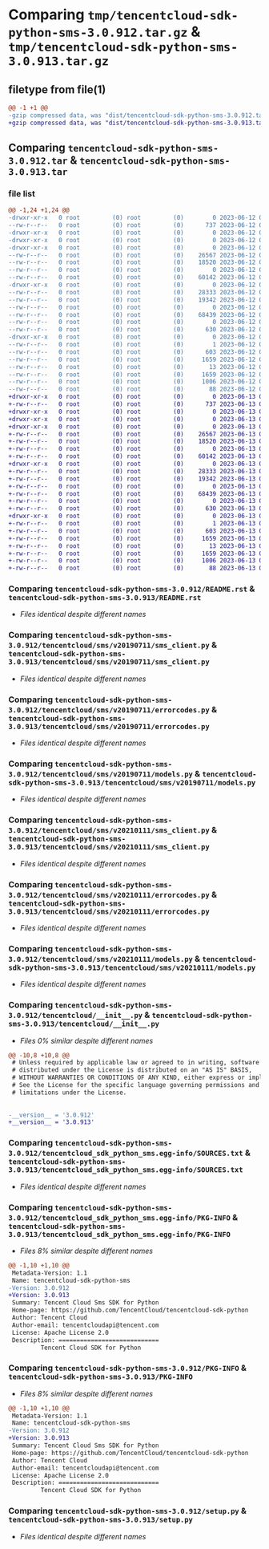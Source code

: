 # Comparing `tmp/tencentcloud-sdk-python-sms-3.0.912.tar.gz` & `tmp/tencentcloud-sdk-python-sms-3.0.913.tar.gz`

## filetype from file(1)

```diff
@@ -1 +1 @@
-gzip compressed data, was "dist/tencentcloud-sdk-python-sms-3.0.912.tar", last modified: Mon Jun 12 03:10:46 2023, max compression
+gzip compressed data, was "dist/tencentcloud-sdk-python-sms-3.0.913.tar", last modified: Tue Jun 13 02:23:57 2023, max compression
```

## Comparing `tencentcloud-sdk-python-sms-3.0.912.tar` & `tencentcloud-sdk-python-sms-3.0.913.tar`

### file list

```diff
@@ -1,24 +1,24 @@
-drwxr-xr-x   0 root         (0) root         (0)        0 2023-06-12 03:10:46.000000 tencentcloud-sdk-python-sms-3.0.912/
--rw-r--r--   0 root         (0) root         (0)      737 2023-06-12 03:10:46.000000 tencentcloud-sdk-python-sms-3.0.912/README.rst
-drwxr-xr-x   0 root         (0) root         (0)        0 2023-06-12 03:10:46.000000 tencentcloud-sdk-python-sms-3.0.912/tencentcloud/
-drwxr-xr-x   0 root         (0) root         (0)        0 2023-06-12 03:10:46.000000 tencentcloud-sdk-python-sms-3.0.912/tencentcloud/sms/
-drwxr-xr-x   0 root         (0) root         (0)        0 2023-06-12 03:10:46.000000 tencentcloud-sdk-python-sms-3.0.912/tencentcloud/sms/v20190711/
--rw-r--r--   0 root         (0) root         (0)    26567 2023-06-12 03:10:46.000000 tencentcloud-sdk-python-sms-3.0.912/tencentcloud/sms/v20190711/sms_client.py
--rw-r--r--   0 root         (0) root         (0)    18520 2023-06-12 03:10:46.000000 tencentcloud-sdk-python-sms-3.0.912/tencentcloud/sms/v20190711/errorcodes.py
--rw-r--r--   0 root         (0) root         (0)        0 2023-06-12 03:10:46.000000 tencentcloud-sdk-python-sms-3.0.912/tencentcloud/sms/v20190711/__init__.py
--rw-r--r--   0 root         (0) root         (0)    60142 2023-06-12 03:10:46.000000 tencentcloud-sdk-python-sms-3.0.912/tencentcloud/sms/v20190711/models.py
-drwxr-xr-x   0 root         (0) root         (0)        0 2023-06-12 03:10:46.000000 tencentcloud-sdk-python-sms-3.0.912/tencentcloud/sms/v20210111/
--rw-r--r--   0 root         (0) root         (0)    28333 2023-06-12 03:10:46.000000 tencentcloud-sdk-python-sms-3.0.912/tencentcloud/sms/v20210111/sms_client.py
--rw-r--r--   0 root         (0) root         (0)    19342 2023-06-12 03:10:46.000000 tencentcloud-sdk-python-sms-3.0.912/tencentcloud/sms/v20210111/errorcodes.py
--rw-r--r--   0 root         (0) root         (0)        0 2023-06-12 03:10:46.000000 tencentcloud-sdk-python-sms-3.0.912/tencentcloud/sms/v20210111/__init__.py
--rw-r--r--   0 root         (0) root         (0)    68439 2023-06-12 03:10:46.000000 tencentcloud-sdk-python-sms-3.0.912/tencentcloud/sms/v20210111/models.py
--rw-r--r--   0 root         (0) root         (0)        0 2023-06-12 03:10:46.000000 tencentcloud-sdk-python-sms-3.0.912/tencentcloud/sms/__init__.py
--rw-r--r--   0 root         (0) root         (0)      630 2023-06-12 03:10:46.000000 tencentcloud-sdk-python-sms-3.0.912/tencentcloud/__init__.py
-drwxr-xr-x   0 root         (0) root         (0)        0 2023-06-12 03:10:46.000000 tencentcloud-sdk-python-sms-3.0.912/tencentcloud_sdk_python_sms.egg-info/
--rw-r--r--   0 root         (0) root         (0)        1 2023-06-12 03:10:46.000000 tencentcloud-sdk-python-sms-3.0.912/tencentcloud_sdk_python_sms.egg-info/dependency_links.txt
--rw-r--r--   0 root         (0) root         (0)      603 2023-06-12 03:10:46.000000 tencentcloud-sdk-python-sms-3.0.912/tencentcloud_sdk_python_sms.egg-info/SOURCES.txt
--rw-r--r--   0 root         (0) root         (0)     1659 2023-06-12 03:10:46.000000 tencentcloud-sdk-python-sms-3.0.912/tencentcloud_sdk_python_sms.egg-info/PKG-INFO
--rw-r--r--   0 root         (0) root         (0)       13 2023-06-12 03:10:46.000000 tencentcloud-sdk-python-sms-3.0.912/tencentcloud_sdk_python_sms.egg-info/top_level.txt
--rw-r--r--   0 root         (0) root         (0)     1659 2023-06-12 03:10:46.000000 tencentcloud-sdk-python-sms-3.0.912/PKG-INFO
--rw-r--r--   0 root         (0) root         (0)     1006 2023-06-12 03:10:46.000000 tencentcloud-sdk-python-sms-3.0.912/setup.py
--rw-r--r--   0 root         (0) root         (0)       88 2023-06-12 03:10:46.000000 tencentcloud-sdk-python-sms-3.0.912/setup.cfg
+drwxr-xr-x   0 root         (0) root         (0)        0 2023-06-13 02:23:57.000000 tencentcloud-sdk-python-sms-3.0.913/
+-rw-r--r--   0 root         (0) root         (0)      737 2023-06-13 02:23:57.000000 tencentcloud-sdk-python-sms-3.0.913/README.rst
+drwxr-xr-x   0 root         (0) root         (0)        0 2023-06-13 02:23:57.000000 tencentcloud-sdk-python-sms-3.0.913/tencentcloud/
+drwxr-xr-x   0 root         (0) root         (0)        0 2023-06-13 02:23:57.000000 tencentcloud-sdk-python-sms-3.0.913/tencentcloud/sms/
+drwxr-xr-x   0 root         (0) root         (0)        0 2023-06-13 02:23:57.000000 tencentcloud-sdk-python-sms-3.0.913/tencentcloud/sms/v20190711/
+-rw-r--r--   0 root         (0) root         (0)    26567 2023-06-13 02:23:57.000000 tencentcloud-sdk-python-sms-3.0.913/tencentcloud/sms/v20190711/sms_client.py
+-rw-r--r--   0 root         (0) root         (0)    18520 2023-06-13 02:23:57.000000 tencentcloud-sdk-python-sms-3.0.913/tencentcloud/sms/v20190711/errorcodes.py
+-rw-r--r--   0 root         (0) root         (0)        0 2023-06-13 02:23:57.000000 tencentcloud-sdk-python-sms-3.0.913/tencentcloud/sms/v20190711/__init__.py
+-rw-r--r--   0 root         (0) root         (0)    60142 2023-06-13 02:23:57.000000 tencentcloud-sdk-python-sms-3.0.913/tencentcloud/sms/v20190711/models.py
+drwxr-xr-x   0 root         (0) root         (0)        0 2023-06-13 02:23:57.000000 tencentcloud-sdk-python-sms-3.0.913/tencentcloud/sms/v20210111/
+-rw-r--r--   0 root         (0) root         (0)    28333 2023-06-13 02:23:57.000000 tencentcloud-sdk-python-sms-3.0.913/tencentcloud/sms/v20210111/sms_client.py
+-rw-r--r--   0 root         (0) root         (0)    19342 2023-06-13 02:23:57.000000 tencentcloud-sdk-python-sms-3.0.913/tencentcloud/sms/v20210111/errorcodes.py
+-rw-r--r--   0 root         (0) root         (0)        0 2023-06-13 02:23:57.000000 tencentcloud-sdk-python-sms-3.0.913/tencentcloud/sms/v20210111/__init__.py
+-rw-r--r--   0 root         (0) root         (0)    68439 2023-06-13 02:23:57.000000 tencentcloud-sdk-python-sms-3.0.913/tencentcloud/sms/v20210111/models.py
+-rw-r--r--   0 root         (0) root         (0)        0 2023-06-13 02:23:57.000000 tencentcloud-sdk-python-sms-3.0.913/tencentcloud/sms/__init__.py
+-rw-r--r--   0 root         (0) root         (0)      630 2023-06-13 02:23:57.000000 tencentcloud-sdk-python-sms-3.0.913/tencentcloud/__init__.py
+drwxr-xr-x   0 root         (0) root         (0)        0 2023-06-13 02:23:57.000000 tencentcloud-sdk-python-sms-3.0.913/tencentcloud_sdk_python_sms.egg-info/
+-rw-r--r--   0 root         (0) root         (0)        1 2023-06-13 02:23:57.000000 tencentcloud-sdk-python-sms-3.0.913/tencentcloud_sdk_python_sms.egg-info/dependency_links.txt
+-rw-r--r--   0 root         (0) root         (0)      603 2023-06-13 02:23:57.000000 tencentcloud-sdk-python-sms-3.0.913/tencentcloud_sdk_python_sms.egg-info/SOURCES.txt
+-rw-r--r--   0 root         (0) root         (0)     1659 2023-06-13 02:23:57.000000 tencentcloud-sdk-python-sms-3.0.913/tencentcloud_sdk_python_sms.egg-info/PKG-INFO
+-rw-r--r--   0 root         (0) root         (0)       13 2023-06-13 02:23:57.000000 tencentcloud-sdk-python-sms-3.0.913/tencentcloud_sdk_python_sms.egg-info/top_level.txt
+-rw-r--r--   0 root         (0) root         (0)     1659 2023-06-13 02:23:57.000000 tencentcloud-sdk-python-sms-3.0.913/PKG-INFO
+-rw-r--r--   0 root         (0) root         (0)     1006 2023-06-13 02:23:57.000000 tencentcloud-sdk-python-sms-3.0.913/setup.py
+-rw-r--r--   0 root         (0) root         (0)       88 2023-06-13 02:23:57.000000 tencentcloud-sdk-python-sms-3.0.913/setup.cfg
```

### Comparing `tencentcloud-sdk-python-sms-3.0.912/README.rst` & `tencentcloud-sdk-python-sms-3.0.913/README.rst`

 * *Files identical despite different names*

### Comparing `tencentcloud-sdk-python-sms-3.0.912/tencentcloud/sms/v20190711/sms_client.py` & `tencentcloud-sdk-python-sms-3.0.913/tencentcloud/sms/v20190711/sms_client.py`

 * *Files identical despite different names*

### Comparing `tencentcloud-sdk-python-sms-3.0.912/tencentcloud/sms/v20190711/errorcodes.py` & `tencentcloud-sdk-python-sms-3.0.913/tencentcloud/sms/v20190711/errorcodes.py`

 * *Files identical despite different names*

### Comparing `tencentcloud-sdk-python-sms-3.0.912/tencentcloud/sms/v20190711/models.py` & `tencentcloud-sdk-python-sms-3.0.913/tencentcloud/sms/v20190711/models.py`

 * *Files identical despite different names*

### Comparing `tencentcloud-sdk-python-sms-3.0.912/tencentcloud/sms/v20210111/sms_client.py` & `tencentcloud-sdk-python-sms-3.0.913/tencentcloud/sms/v20210111/sms_client.py`

 * *Files identical despite different names*

### Comparing `tencentcloud-sdk-python-sms-3.0.912/tencentcloud/sms/v20210111/errorcodes.py` & `tencentcloud-sdk-python-sms-3.0.913/tencentcloud/sms/v20210111/errorcodes.py`

 * *Files identical despite different names*

### Comparing `tencentcloud-sdk-python-sms-3.0.912/tencentcloud/sms/v20210111/models.py` & `tencentcloud-sdk-python-sms-3.0.913/tencentcloud/sms/v20210111/models.py`

 * *Files identical despite different names*

### Comparing `tencentcloud-sdk-python-sms-3.0.912/tencentcloud/__init__.py` & `tencentcloud-sdk-python-sms-3.0.913/tencentcloud/__init__.py`

 * *Files 0% similar despite different names*

```diff
@@ -10,8 +10,8 @@
 # Unless required by applicable law or agreed to in writing, software
 # distributed under the License is distributed on an "AS IS" BASIS,
 # WITHOUT WARRANTIES OR CONDITIONS OF ANY KIND, either express or implied.
 # See the License for the specific language governing permissions and
 # limitations under the License.
 
 
-__version__ = '3.0.912'
+__version__ = '3.0.913'
```

### Comparing `tencentcloud-sdk-python-sms-3.0.912/tencentcloud_sdk_python_sms.egg-info/SOURCES.txt` & `tencentcloud-sdk-python-sms-3.0.913/tencentcloud_sdk_python_sms.egg-info/SOURCES.txt`

 * *Files identical despite different names*

### Comparing `tencentcloud-sdk-python-sms-3.0.912/tencentcloud_sdk_python_sms.egg-info/PKG-INFO` & `tencentcloud-sdk-python-sms-3.0.913/tencentcloud_sdk_python_sms.egg-info/PKG-INFO`

 * *Files 8% similar despite different names*

```diff
@@ -1,10 +1,10 @@
 Metadata-Version: 1.1
 Name: tencentcloud-sdk-python-sms
-Version: 3.0.912
+Version: 3.0.913
 Summary: Tencent Cloud Sms SDK for Python
 Home-page: https://github.com/TencentCloud/tencentcloud-sdk-python
 Author: Tencent Cloud
 Author-email: tencentcloudapi@tencent.com
 License: Apache License 2.0
 Description: ============================
         Tencent Cloud SDK for Python
```

### Comparing `tencentcloud-sdk-python-sms-3.0.912/PKG-INFO` & `tencentcloud-sdk-python-sms-3.0.913/PKG-INFO`

 * *Files 8% similar despite different names*

```diff
@@ -1,10 +1,10 @@
 Metadata-Version: 1.1
 Name: tencentcloud-sdk-python-sms
-Version: 3.0.912
+Version: 3.0.913
 Summary: Tencent Cloud Sms SDK for Python
 Home-page: https://github.com/TencentCloud/tencentcloud-sdk-python
 Author: Tencent Cloud
 Author-email: tencentcloudapi@tencent.com
 License: Apache License 2.0
 Description: ============================
         Tencent Cloud SDK for Python
```

### Comparing `tencentcloud-sdk-python-sms-3.0.912/setup.py` & `tencentcloud-sdk-python-sms-3.0.913/setup.py`

 * *Files identical despite different names*

